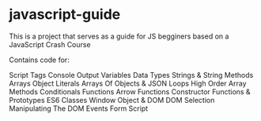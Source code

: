 # javascript-guide

This is a project that serves as a guide for JS begginers based on a JavaScript Crash Course

Contains code for:

Script Tags
Console Output
Variables
Data Types
Strings & String Methods
Arrays
Object Literals
Arrays Of Objects & JSON
Loops
High Order Array Methods
Conditionals
Functions
Arrow Functions
Constructor Functions & Prototypes
ES6 Classes
Window Object & DOM
DOM Selection
Manipulating The DOM
Events
Form Script

